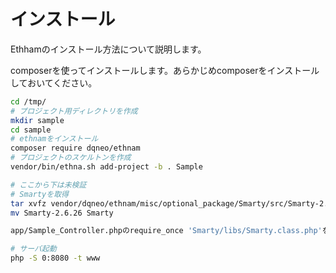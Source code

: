 # インストール

Ethhamのインストール方法について説明します。

composerを使ってインストールします。あらかじめcomposerをインストールしておいてください。

```sh
cd /tmp/
# プロジェクト用ディレクトリを作成
mkdir sample
cd sample
# ethnamをインストール
composer require dqneo/ethnam
# プロジェクトのスケルトンを作成
vendor/bin/ethna.sh add-project -b . Sample

# ここから下は未検証
# Smartyを取得
tar xvfz vendor/dqneo/ethnam/misc/optional_package/Smarty/src/Smarty-2.6.26.tar.gz
mv Smarty-2.6.26 Smarty

app/Sample_Controller.phpのrequire_once 'Smarty/libs/Smarty.class.php'を有効にする

# サーバ起動
php -S 0:8080 -t www
```

